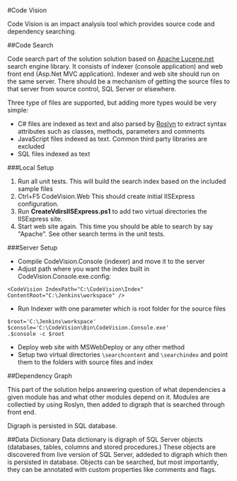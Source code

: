 #Code Vision

Code Vision is an impact analysis tool which provides source code and dependency searching.

##Code Search

Code search part of the solution solution based on [Apache Lucene.net](https://github.com/StanBPublic/CodeChurnLoader)
search engine library. It consists of indexer (console application) and web front end (Asp.Net MVC application). Indexer and web site should run on the same server.
There should be a mechanism of getting the source files to that server from source control, SQL Server or elsewhere.

Three type of files are supported, but adding more types would be very simple:

* C# files are indexed as text and also parsed by [Roslyn](https://github.com/dotnet/roslyn) to extract syntax attributes such as
classes, methods, parameters and comments
* JavaScript files indexed as text. Common third party libraries are excluded
* SQL files indexed as text

###Local Setup

1. Run all unit tests. This will build the search index based on the included sample files
2. Ctrl+F5 CodeVision.Web This should create initial IISExpress configuration.
3. Run **CreateVdirsIISExpress.ps1** to add two virtual directories the IISExpress site.
4. Start web site again. This time you should be able to search by say "Apache". See other search terms in the unit tests.

###Server Setup
* Compile CodeVision.Console (indexer) and move it to the server
* Adjust path where you want the index built in CodeVision.Console.exe.config:
```
<CodeVision IndexPath="C:\CodeVision\Index" ContentRoot="C:\Jenkins\workspace" />
```

* Run Indexer with one parameter which is root folder for the source files

```
$root='C:\Jenkins\workspace'
$console='C:\CodeVision\Bin\CodeVision.Console.exe'
.$console -c $root
```

* Deploy web site with MSWebDeploy or any other method
* Setup two virtual directories `\searchcontent` and `\searchindex` and point them to the folders 
with source files and index


##Dependency Graph

This part of the solution helps answering question of what dependencies a given module has and what other modules depend on it. Modules are collectied by using Roslyn,
then added to digraph that is searched through front end. 

Digraph is persisted in SQL database.


##Data Dictionary
Data dictionary is digraph of SQL Server objects (databases, tables, columns and stored procedures.) These objects are discovered from
live version of SQL Server, addeded to digraph which then is persisted in database. Objects can be searched, but most importantly,
they can be annotated with custom properties like comments and flags. 